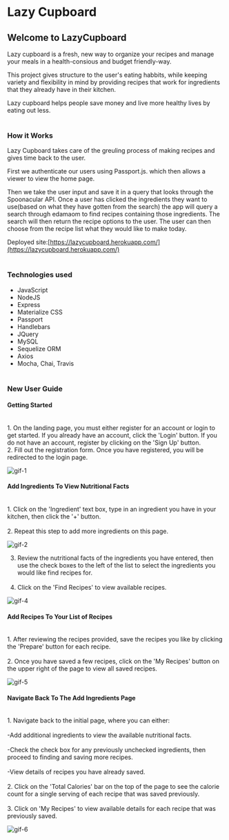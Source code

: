 # Lazy Cupboard

## Welcome to LazyCupboard

Lazy cupboard is a fresh, new way to organize your recipes and manage your meals in a health-consious and budget friendly-way.

This project gives structure to the user's eating habbits, while keeping variety and flexibility in mind by providing recipes that work for ingredients that they already have in their kitchen.

Lazy cupboard helps people save money and live more healthy lives by eating out less.
<br/><br/>

### How it Works

Lazy Cupboard takes care of the greuling process of making recipes and gives time back to the user.

First we authenticate our users using Passport.js. which then allows a viewer to view the home page.

Then we take the user input and save it in a query that looks through the Spoonacular API.
Once a user has clicked the ingredients they want to use(based on what they have gotten from the search) the app will query a search through edamaom to find recipes containing those ingredients. The search will then return the recipe options to the user. The user can then choose from the recipe list what they would like to make today.

Deployed site:[https://lazycupboard.herokuapp.com/](https://lazycupboard.herokuapp.com/)
<br/><br/>

### Technologies used

- JavaScript
- NodeJS
- Express
- Materialize CSS
- Passport
- Handlebars
- JQuery
- MySQL
- Sequelize ORM
- Axios
- Mocha, Chai, Travis
  <br/><br/>

### New User Guide

#### Getting Started

<br/>
1. On the landing page, you must either register for an account or login to get started. If you already have an account, click the 'Login' button. If you do not have an account, register by clicking on the 'Sign Up' button.
<br/>
2. Fill out the registration form. Once you have registered, you will be redirected to the login page.

![gif-1](Images/gif01.gif)

#### Add Ingredients To View Nutritional Facts

<br/>
1. Click on the 'Ingredient' text box, type in an ingredient you have in your kitchen, then click the '+' button.
<br/><br/>
2. Repeat this step to add more ingredients on this page.

![gif-2](Images/gif02.gif)

3. Review the nutritional facts of the ingredients you have entered, then use the check boxes to the left of the list to select the ingredients you would like find recipes for.
   <br/><br/>
4. Click on the 'Find Recipes' to view available recipes.

![gif-4](Images/gif04.gif)

#### Add Recipes To Your List of Recipes

<br/>
1. After reviewing the recipes provided, save the recipes you like by clicking the 'Prepare' button for each recipe.
<br/><br/>
2. Once you have saved a few recipes, click on the 'My Recipes' button on the upper right of the page to view all saved recipes.

![gif-5](Images/gif05.gif)

#### Navigate Back To The Add Ingredients Page

<br/>
1. Navigate back to the initial page, where you can either:
<br/><br/>
-Add additional ingredients to view the available nutritional facts.
<br/><br/>
-Check the check box for any previously unchecked ingredients, then proceed to finding and saving more recipes.
<br/><br/>
-View details of recipes you have already saved.
<br/><br/>
2. Click on the 'Total Calories' bar on the top of the page to see the calorie count for a single serving of each recipe that was saved previously.
<br/><br/>
3. Click on 'My Recipes' to view available details for each recipe that was previously saved.

![gif-6](Images/gif06.gif)
